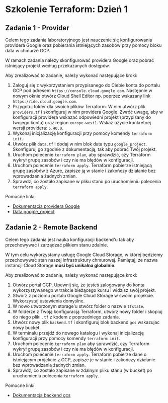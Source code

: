 # Szkolenie Terraform: Dzień 1

## Zadanie 1 - Provider

Celem tego zadania laboratoryjnego jest nauczenie się konfigurowania providera Google oraz pobierania istniejących
zasobów przy pomocy bloku data w chmurze GCP.

W ramach zadania należy skonfigurować providera Google oraz pobrać istniejący projekt według przekazanych dostępów.

Aby zrealizować to zadanie, należy wykonać następujące kroki:

1. Zaloguj się z wykorzystaniem przypisanego do Ciebie konta do portalu GCP pod adresem `https://console.cloud.google.com`. Następnie w nowym oknie otwórz Cloud Shell
   Editor np. poprzez wskazany link `https://ide.cloud.google.com`.
2. Przygotuj folder dla swoich plików Terraform. W nim utwórz plik `providers.tf` i skonfiguruj w nim providera Google. Zwróć uwagę, aby w konfiguracji providera wskazać
   odpowiedni projekt (przypisany do twojego konta) oraz region `europe-west1`. Wskaż użycie konkretnej wersji providera: `5.40.0`.
3. Wykonaj inicjalizację konfiguracji przy pomocy komendy `terraform init`.
4. Utwórz plik `data.tf` i dodaj w nim blok data typu `google_project`. Skonfiguruj go zgodnie z dokumentacją, tak aby pobrać Twój projekt.
5. Uruchom polecenie `terraform plan`, aby sprawdzić, czy Terraform wykrył grupę zasobów i czy nie ma błędów w konfiguracji.
6. Uruchom polecenie `terraform apply`. Terraform pobierze istniejącą grupę zasobów z Azure, zapisze ją w stanie i zakończy działanie bez wprowadzania żadnych zmian.
7. Sprawdź, co zostało zapisane w pliku stanu po uruchomieniu polecenia `terraform apply`.

Pomocne linki:

* [Dokumentacja providera Google](https://registry.terraform.io/providers/hashicorp/google/5.43.1/docs/guides/provider_reference)
* [Data google_project](https://registry.terraform.io/providers/hashicorp/google/latest/docs/data-sources/project)


## Zadanie 2 - Remote Backend

Celem tego zadania jest nauka konfiguracji backend'u tak aby przechowywać i zarządzać plikiem stanu zdalnie.

W tym celu wykorzystamy usługę Google Cloud Storage, w której będziemy przechowywać stan naszej infrastruktury chmurowej.
Pamiętaj, że nazwa instancji Cloud Storage **musi być unikalna globalnie.**

Aby zrealizować to zadanie, należy wykonać następujące kroki:

1. Otwórz portal GCP. Upewnij się, że jesteś zalogowany do konta wykorzystywanego w trakcie bieżącego kursu i widzisz swój projekt.
2. Stwórz z poziomu portalu Google Cloud Storage w swoim projekcie. Wykorzystaj ustawienia domyślne.
3. W nowo utworzonym storage'u stwórz folder o nazwie `tfstate`.
4. W folderze z Twoją konfiguracją Terraform, utwórz nowy folder i skopiuj do niego pliki `.tf` z kodem z poprzedniego zadania.
5. Utwórz nowy plik `backend.tf` i skonfiguruj blok backend `gcs` wskazujac nowy bucket.
6. W terminalu przejdź do nowego katalogu i wykonaj inicjalizację konfiguracji przy pomocy komendy `terraform init`.
7. Uruchom polecenie `terraform plan` aby sprawdzić, czy Terraform wykrył grupę zasobów i czy nie ma błędów w konfiguracji.
8. Uruchom polecenie `terraform apply`. Terraform pobierze dane o istniejącym projekcie z GCP, zapisze je w stanie i
   zakończy działanie bez wprowadzania żadnych zmian.
11. Sprawdź, co zostało zapisane w zdalnym pliku stanu (w bucket) po uruchomieniu polecenia `terraform apply`.

Pomocne linki:

* [Dokumentacja backend gcs](https://developer.hashicorp.com/terraform/language/settings/backends/gcs)
